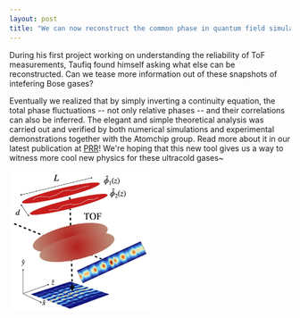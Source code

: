 ```yaml
---
layout: post
title: "We can now reconstruct the common phase in quantum field simulators!"
---
```


During his first project working on understanding the reliability of ToF measurements, Taufiq found himself asking what else can be reconstructed. Can we tease more information out of these snapshots of intefering Bose gases?

Eventually we realized that by simply inverting a continuity equation, the total phase fluctuations -- not only relative phases -- and their correlations can also be inferred. The elegant and simple theoretical analysis was carried out and verified by both numerical simulations and experimental demonstrations together with the Atomchip group. Read more about it in our latest publication at [PRR](https://journals.aps.org/prresearch/abstract/10.1103/PhysRevResearch.7.L022031)! We're hoping that this new tool gives us a way to witness more cool new physics for these ultracold gases~

<img src="cp.jpg" alt="Banner" style="width:50%;" />
